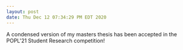 ```yaml
---
layout: post
date: Thu Dec 12 07:34:29 PM EDT 2020
---
```


A condensed version of my masters thesis has been accepted in the POPL'21 Student Research competition!
